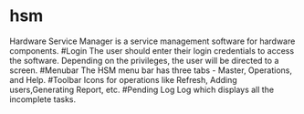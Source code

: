 # hsm
Hardware Service Manager is a service management software for hardware components.
#Login
The user should enter their login credentials to access the software.
Depending on the privileges, the user will be directed to a screen.
#Menubar
The HSM menu bar has three tabs - Master, Operations, and Help.
#Toolbar
Icons for operations like Refresh, Adding users,Generating Report, etc.
#Pending Log
Log which displays all the incomplete tasks.
